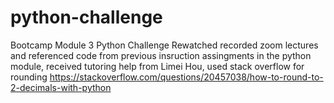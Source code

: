 # python-challenge
Bootcamp Module 3 Python Challenge
Rewatched recorded zoom lectures and referenced code from previous insruction assingments in the python module, received tutoring help from Limei Hou, used stack overflow for rounding https://stackoverflow.com/questions/20457038/how-to-round-to-2-decimals-with-python

